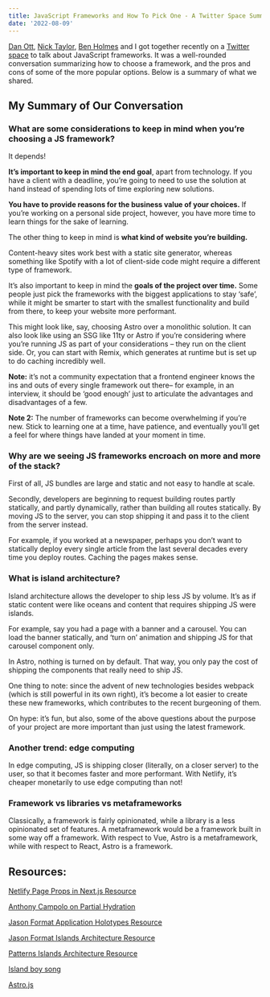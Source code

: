 ```yaml
---
title: JavaScript Frameworks and How To Pick One - A Twitter Space Summary
date: '2022-08-09'
---
```


[Dan Ott](https://www.dtott.com/), [Nick Taylor](https://www.twitch.tv/nickytonline), [Ben Holmes](https://bholmes.dev/) and I got together recently on a [Twitter space](https://twitter.com/CerchieLucia/status/1562506344363483138) to talk about JavaScript frameworks. It was a well-rounded conversation summarizing how to choose a framework, and the pros and cons of some of the more popular options. Below is a summary of what we shared.

## My Summary of Our Conversation

### What are some considerations to keep in mind when you’re choosing a JS framework?

It depends!

**It’s important to keep in mind the end goal**, apart from technology. If you have a client with a deadline, you’re going to need to use the solution at hand instead of spending lots of time exploring new solutions.

**You have to provide reasons for the business value of your choices.** If you’re working on a personal side project, however, you have more time to learn things for the sake of learning.

The other thing to keep in mind is **what kind of website you’re building.**

Content-heavy sites work best with a static site generator, whereas something like Spotify with a lot of client-side code might require a different type of framework.

It’s also important to keep in mind the **goals of the project over time.** Some people just pick the frameworks with the biggest applications to stay ‘safe’, while it might be smarter to start with the smallest functionality and build from there, to keep your website more performant.

This might look like, say, choosing Astro over a monolithic solution. It can also look like using an SSG like 11ty or Astro if you’re considering where you’re running JS as part of your considerations – they run on the client side. Or, you can start with Remix, which generates at runtime but is set up to do caching incredibly well.

**Note:** it’s not a community expectation that a frontend engineer knows the ins and outs of every single framework out there– for example, in an interview, it should be ‘good enough’ just to articulate the advantages and disadvantages of a few.

**Note 2:** The number of frameworks can become overwhelming if you’re new. Stick to learning one at a time, have patience, and eventually you’ll get a feel for where things have landed at your moment in time.

### Why are we seeing JS frameworks encroach on more and more of the stack?

First of all, JS bundles are large and static and not easy to handle at scale.

Secondly, developers are beginning to request building routes partly statically, and partly dynamically, rather than building all routes statically. By moving JS to the server, you can stop shipping it and pass it to the client from the server instead.

For example, if you worked at a newspaper, perhaps you don’t want to statically deploy every single article from the last several decades every time you deploy routes. Caching the pages makes sense.

### What is island architecture?

Island architecture allows the developer to ship less JS by volume. It’s as if static content were like oceans and content that requires shipping JS were islands.

For example, say you had a page with a banner and a carousel. You can load the banner statically, and ‘turn on’ animation and shipping JS for that carousel component only.

In Astro, nothing is turned on by default. That way, you only pay the cost of shipping the components that really need to ship JS.

One thing to note: since the advent of new technologies besides webpack (which is still powerful in its own right), it’s become a lot easier to create these new frameworks, which contributes to the recent burgeoning of them.

On hype: it’s fun, but also, some of the above questions about the purpose of your project are more important than just using the latest framework.

### Another trend: edge computing

In edge computing, JS is shipping closer (literally, on a closer server) to the user, so that it becomes faster and more performant. With Netlify, it’s cheaper monetarily to use edge computing than not!

### Framework vs libraries vs metaframeworks

Classically, a framework is fairly opinionated, while a library is a less opinionated set of features. A metaframework would be a framework built in some way off a framework. With respect to Vue, Astro is a metaframework, while with respect to React, Astro is a framework.

## Resources:

[Netlify Page Props in Next.js Resource](https://www.netlify.com/blog/rewrite-html-transform-page-props-in-nextjs/?utm_campaign=devex-san&utm_source=whitep4nth3r-blog&utm_term=nextjs-advanced-middleware&utm_content=link-to-original)

[Anthony Campolo on Partial Hydration](https://ajcwebdev.com/what-is-partial-hydration-and-why-is-everyone-talking-about-it)

[Jason Format Application Holotypes Resource](https://jasonformat.com/application-holotypes/)

[Jason Format Islands Architecture Resource](https://jasonformat.com/islands-architecture/)

[Patterns Islands Architecture Resource](https://www.patterns.dev/posts/islands-architecture/)

[Island boy song](https://www.youtube.com/watch?v=e_Cv9TMZW2U)

[Astro.js](https://astro.build/)